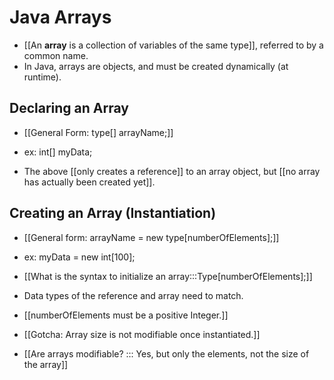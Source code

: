 # Java Arrays
- [[An **array** is a collection of variables of the same type]], referred to
by a common name.
- In Java, arrays are objects, and must be created dynamically (at runtime).

## Declaring an Array
- [[General Form: type[] arrayName;]]
- ex: int[] myData;

- The above [[only creates a reference]] to an array object, but [[no array has
actually been created yet]].

## Creating an Array (Instantiation)
- [[General form:  arrayName = new type[numberOfElements];]]
- ex: myData = new int[100];
- [[What is the syntax to initialize an array:::Type[numberOfElements];]]

- Data types of the reference and array need to match.
- [[numberOfElements must be a positive Integer.]]
- [[Gotcha: Array size is not
modifiable once instantiated.]]
- [[Are arrays modifiable?
::: Yes,
but only the elements, not the size of the array]]
